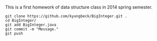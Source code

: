 This is a first homework of data structure class in 2014 spring semester.

	git clone https://github.com/kyungbeck/BigInteger.git .
	cd BigInteger/
	git add BigInteger.java
	git commit -m "Message."
	git push